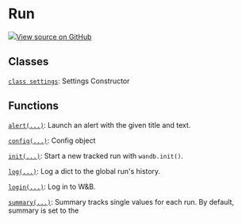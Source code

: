 # Run

[![](https://www.tensorflow.org/images/GitHub-Mark-32px.png)View source on GitHub](https://www.github.com/wandb/client/tree/master/wandb/__init__.py)

## Classes

[`class settings`](): Settings Constructor

## Functions

[`alert(...)`](alert.md): Launch an alert with the given title and text.

[`config(...)`](config.md): Config object

[`init(...)`](init.md): Start a new tracked run with `wandb.init()`.

[`log(...)`](log.md): Log a dict to the global run's history.

[`login(...)`](login.md): Log in to W&B.

[`summary(...)`](summary.md): Summary tracks single values for each run. By default, summary is set to the

